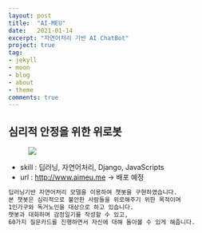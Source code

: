 ```yaml
---
layout: post
title:  "AI-MEU"
date:   2021-01-14
excerpt: "자연어처리 기반 AI ChatBot"
project: true
tag:
- jekyll 
- moon
- blog
- about
- theme
comments: true
---
```



## 심리적 안정을 위한 위로봇

<figure>
	<a href=""><img src="{{ site.url }}/assets/img/portfolio/meu.png"></a>
	<figcaption><a href="" title=""></a></figcaption>
</figure>


* skill : 딥러닝, 자연어처리, Django, JavaScripts
* url : <a href=""> http://www.aimeu.me -> 배포 예정 </a>

```html
딥러닝기반 자연어처리 모델을 이용하여 챗봇을 구현하였습니다.
본 챗봇은 심리적으로 불안한 사람들을 위로해주기 위한 목적이며
1인가구와 독거노인을 대상으로 하고 있습니다.
챗봇과 대화하며 감정일기를 작성할 수 있고,
60가지 질문카드를 진행하면서 자신에 대해 돌아볼 수 있게 해줍니다.
```